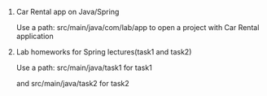 1. Car Rental app on Java/Spring 
   
    Use a path: src/main/java/com/lab/app to open a project with Car Rental application



2. Lab homeworks for Spring lectures(task1 and task2)
    
    Use a path: src/main/java/task1 for task1
    
    and src/main/java/task2 for task2
